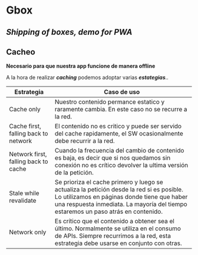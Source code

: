 # Gbox
## _Shipping of boxes, demo for PWA_


## Cacheo

**Necesario para que nuestra app funcione de manera offline**

A la hora de realizar ***caching*** podemos adoptar varias ***estategias***..

Estrategia | Caso de uso
---------- | -------------
Cache only | Nuestro contenido permance estatico y raramente cambia. En este caso no se recurre a la red.
Cache first, falling back to network | El contenido no es critico y puede ser servido del cache rapidamente, el SW ocasionalmente debe recurrir a la red.
Network first, falling back to cache | Cuando la frecuencia del cambio de contenido es baja, es decir que si nos quedamos sin conexión no es crítico devolver la ultima versión de la petición.
Stale while revalidate | Se prioriza el cache primero y luego se actualiza la petición desde la red si es posible. Lo utilizamos en páginas donde tiene que haber una respuesta inmediata. La mayoría del tiempo estaremos un paso atrás en contenido.
Network only | Es crítico que el contenido a obtener sea el último. Normalmente se utiliza en el consumo de APIs. Siempre recurrimos a la red, esta estrategia debe usarse en conjunto con otras.